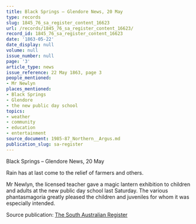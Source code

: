 ```yaml
---
title: Black Springs – Glendore News, 20 May
type: records
slug: 1845_76_sa_register_content_16623
url: /records/1845_76_sa_register_content_16623/
record_id: 1845_76_sa_register_content_16623
date: '1863-05-22'
date_display: null
volume: null
issue_number: null
page: '3'
article_type: news
issue_reference: 22 May 1863, page 3
people_mentioned:
- Mr Newlyn
places_mentioned:
- Black Springs
- Glendore
- the new public day school
topics:
- weather
- community
- education
- entertainment
source_document: 1985-87_Northern__Argus.md
publication_slug: sa-register
---
```


Black Springs – Glendore News, 20 May

Rain has at last come to the relief of farmers and others.

Mr Newlyn, the licensed teacher gave a magic lantern exhibition to children and adults at the new public day school last Saturday.  The various phantasmagoria greatly pleased the children and juveniles for whom it was especially intended.

Source publication: [The South Australian Register](/publications/sa-register/)

